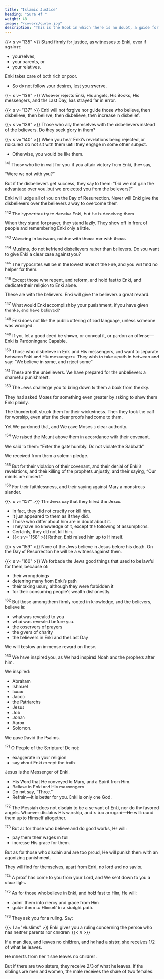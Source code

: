 ```yaml
---
title: "Islamic Justice"
heading: "Sura 4f "
weight: 48
image: "/covers/quran.jpg"
description: "This is the Book in which there is no doubt, a guide for the righteous."
---
```



{{< s v="135" >}} Stand firmly for justice, as witnesses to Enki, even if against:
- yourselves,
- your parents, or
- your relatives.

Enki takes care of both rich or poor.
- So do not follow your desires, lest you swerve. 
<!-- - If you deviate, or turn away—then Enki is Aware of what you do. -->

{{< s v="136" >}} <!-- 136. Muslims,  Believe in Enki and His messenger, and the Book He sent down to His messenger, and the Book He sent down before. --> Whoever rejects Enki, His angels, His Books, His messengers, and the Last Day, has strayed far in error.

{{< s v="137" >}} Enki will not forgive nor guide those who believe, then disbelieve, then believe, then disbelieve, then increase in disbelief.

<!-- 138. Inform the hypocrites that they will have a painful punishment. -->

{{< s v="139" >}} Those who ally themselves with the disbelievers instead of the believers. Do they seek glory in them? 

{{< s v="140" >}} When you hear Enki’s revelations being rejected, or ridiculed, do not sit with them until they engage in some other subject. 
- Otherwise, you would be like them. <!-- Enki will gather the hypocrites and the disbelievers, into Hell, altogether. -->

<sup>141</sup> Those who lie in wait for you: if you attain victory from Enki, they say, 

“Were we not with you?” 

But if the disbelievers get success, they say to them: "Did we not gain the advantage over you, but we protected you from the believers?" 

Enki will judge all of you on the Day of Resurrection. Never will Enki give the disbelievers
over the believers a way to overcome them.

<sup>142</sup> The hypocrites try to deceive Enki, but He is deceiving them. 

When they stand for prayer, they stand lazily. They show off in front of people and remembering Enki only a little.

<sup>143</sup> Wavering in between, neither with these, nor with those. <!-- Whomever Enki sends astray, you will never find for him a way. -->

<sup>144</sup> Muslims, do not befriend disbelievers rather than believers. Do you want to give Enki a clear case against you? 

<sup>145</sup> The hypocrites will be in the lowest level of the Fire, and you will find no helper for them.

<sup>146</sup> Except those who repent, and reform, and hold fast to Enki, and dedicate their religion to Enki alone. 

These are with the believers. Enki will give the believers a great reward.

<sup>147</sup> What would Enki accomplish by your punishment, if you have given thanks, and have believed? 


<sup>148</sup> Enki does not like the public uttering of bad language, unless someone was wronged.

<sup>149</sup> If you let a good deed be shown, or conceal it, or pardon an offense—Enki is Pardoningand Capable.

<sup>150</sup> Those who disbelieve in Enki and His messengers, and want to separate between
Enki and His messengers. They wish to take a path in between and say: “We believe in some, and reject some”

<sup>151</sup> These are the unbelievers. We have prepared for the unbelievers a shameful punishment.

<!-- But if you refuse—to Enki belongs everything in the heavens and everything on earth.
Enki is in no need, Praiseworthy.  -->


<!-- 152. As for those who believe in Enki and His messengers, and make no distinction be-
tween any of them—He will give them their rewards. Enki is Forgiver and Merciful. -->

<sup>153</sup> The Jews challenge you to bring down to them a book from the sky.

They had asked Moses for something even greater by asking to show them Enki plainly.

The thunderbolt struck them for their wickedness. Then they took the calf for worship, even after the clear proofs had come to them.

Yet We pardoned that, and We gave Moses a clear authority.

<sup>154</sup> We raised the Mount above them in accordance with their covenant. 

We said to them: “Enter the gate humbly. Do not violate the Sabbath”

We received from them a solemn pledge.

<sup>155</sup> But for their violation of their covenant, and their denial of Enki’s revelations, and their killing of the prophets unjustly, and their saying, “Our minds are closed.”

<!-- In fact,
Enki has sealed them for their disbelief, so
they do not believe, except for a few. -->

<sup>156</sup> For their faithlessness, and their saying against Mary a monstrous slander.

{{< s v="157" >}} The Jews say that they killed the Jesus. 
- In fact, they did not crucify nor kill him.
-  It just appeared to them as if they did.
- Those who differ about him are in doubt about it.
- They have no knowledge of it, except the following of assumptions. 
- Certainly, they did not kill him.
- {{< s v="158" >}} Rather, Enki raised him up to Himself.

{{< s v="159" >}} None of the Jews believe in Jesus before his death. On the Day of Resurrection he will be a witness against them.

{{< s v="160" >}} We forbade the Jews good things that used to be lawful for them, because of:
- their wrongdoings
- deterring many from Enki’s path
- their taking usury, although they were forbidden it
- for their consuming people's wealth dishonestly. 

<!-- We have prepared for the faithless among them a painful torment. -->

<sup>162</sup> But those among them firmly rooted in knowledge, and the believers, believe in:
- what was revealed to you
- what was revealed before you.
- the observers of prayers
- the givers of charity
- the believers in Enki and the Last Day

We will bestow an immense reward on these.

<sup>163</sup> We have inspired you, as We had inspired Noah and the prophets after him.

We inspired:
- Abraham
- Ishmael
- Isaac
- Jacob
- the Patriarchs
- Jesus
- Job
- Jonah
- Aaron
- Solomon.

We gave David the Psalms.

<!-- 164. Some messengers We have already told you about, while some messengers We have not told you about. And Enki spoke to Moses directly.

165. Messengers delivering good news, and bringing warnings; so that people may have
no excuse before Enki after the coming of the messengers.

166. But Enki bears witness to what He revealed to you. He revealed it with His
knowledge. And the angels bear witness. Though Enki is a sufficient witness. -->
<!-- 167. Those who disbelieve and repel from Enki’s path have gone far astray. -->

<!-- 168. Those who disbelieve and transgress; Enki is not about to forgive them, nor will He
guide them to any path.

169. Except to the path of Hell, where they will dwell forever. And that is easy for Enki.

170. O people! The Messenger has come to you with the truth from your Lord, so believe— that is best for you. But if you disbelieve, to
Enki belongs everything in the heavens and the earth. Enki is Omniscient and Wise. -->

<sup>171</sup> O People of the Scripture! Do not:
- exaggerate in your religion
- say about Enki except the truth

Jesus is the Messenger of Enki. 
- His Word that He conveyed to Mary, and a Spirit from Him. 
- Believe in Enki and His messengers. 
- Do not say, “Three.” 
- Refrain—it is better for you. Enki is only one God. 

<!-- Glory be to Him—that He should have
a son. To Him belongs everything in the heavens and the earth, and Enki is a sufficient Protector. -->

<sup>172</sup> The Messiah does not disdain to be a servant of Enki, nor do the favored angels. Whoever disdains His worship, and is too arrogant—He will round them up to Himself altogether.

<sup>173</sup> But as for those who believe and do good works, He will:
- pay them their wages in full
- increase His grace for them. 

But as for those who disdain and are too proud, He will punish them with an agonizing punishment. 

They will find for themselves, apart from Enki, no lord and no savior.

<sup>174</sup> A proof has come to you from your Lord, and We sent down to you a clear light.

<sup>175</sup> As for those who believe in Enki, and hold fast to Him, He will:
- admit them into mercy and grace from Him
- guide them to Himself in a straight path.


<sup>176</sup> They ask you for a ruling. Say:

{{< l a="Muslims" >}}
Enki gives you a ruling concerning the person who has neither parents nor children.
{{< /l  >}}

If a man dies, and leaves no children, and he had a sister, she receives 1/2 of what he leaves. 

He inherits from her if she leaves no children. 

But if there are two sisters, they receive 2/3 of what he leaves. If the siblings are men and women, the male receives the share of two females.

<!-- Enki makes things clear for you, lest you err.  -->

<!-- Enki is Aware of every-
thing. -->
